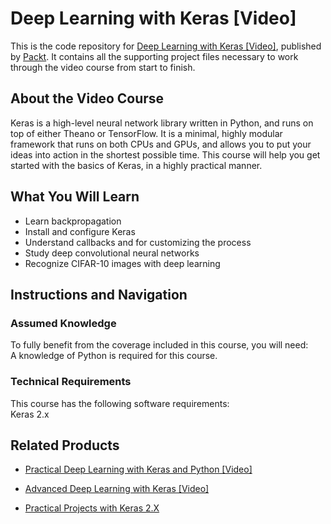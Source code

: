 # Deep Learning with Keras [Video]
This is the code repository for [Deep Learning with Keras [Video]](https://www.packtpub.com/big-data-and-business-intelligence/deep-learning-keras-video?utm_source=github&utm_medium=repository&utm_campaign=9781789138597), published by [Packt](https://www.packtpub.com/?utm_source=github). It contains all the supporting project files necessary to work through the video course from start to finish.
## About the Video Course
Keras is a high-level neural network library written in Python, and runs on top of either Theano or TensorFlow. It is a minimal, highly modular framework that runs on both CPUs and GPUs, and allows you to put your ideas into action in the shortest possible time. This course will help you get started with the basics of Keras, in a highly practical manner.

<H2>What You Will Learn</H2>
<DIV class=book-info-will-learn-text>
<UL>
<LI>Learn backpropagation 
<LI>Install and configure Keras 
<LI>Understand callbacks and for customizing the process 
<LI>Study deep convolutional neural networks 
<LI>Recognize CIFAR-10 images with deep learning </LI></UL></DIV>

## Instructions and Navigation
### Assumed Knowledge
To fully benefit from the coverage included in this course, you will need:<br/>
A knowledge of Python is required for this course.
### Technical Requirements
This course has the following software requirements:<br/>
Keras 2.x

## Related Products
* [Practical Deep Learning with Keras and Python [Video]](https://www.packtpub.com/big-data-and-business-intelligence/practical-deep-learning-keras-and-python-video?utm_source=github&utm_medium=repository&utm_campaign=9781838554729)

* [Advanced Deep Learning with Keras [Video]](https://www.packtpub.com/big-data-and-business-intelligence/advanced-deep-learning-keras-video?utm_source=github&utm_medium=repository&utm_campaign=9781788623957)

* [Practical Projects with Keras 2.X](https://www.packtpub.com/big-data-and-business-intelligence/practical-projects-keras-2x?utm_source=github&utm_medium=repository&utm_campaign=9781838827236)

